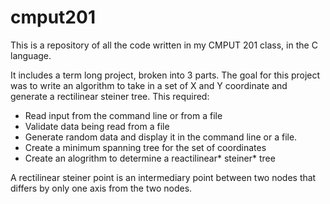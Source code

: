 # cmput201

This is a repository of all the code written in my CMPUT 201 class, in the C language.

It includes a term long project, broken into 3 parts. The goal for this project was to write an algorithm to take in a set of X and Y coordinate and generate a rectilinear steiner tree.
This required:
- Read input from the command line or from a file
- Validate data being read from a file
- Generate random data and display it in the command line or a file.
- Create a minimum spanning tree for the set of coordinates
- Create an alogrithm to determine a reactilinear* steiner* tree

A rectilinear steiner point is an intermediary point between two nodes that differs by only one axis from the two nodes.
